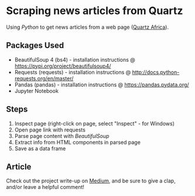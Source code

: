 # Scraping news articles from Quartz

Using *Python* to get news articles from a web page ([Quartz Africa](qz.com/africa/latest)).

## Packages Used

- BeautifulSoup 4 (bs4) - installation instructions @ https://pypi.org/project/beautifulsoup4/
- Requests (requests) - installation instructions @ http://docs.python-requests.org/en/master/
- Pandas (pandas) - installation instructions @ https://pandas.pydata.org/
- Jupyter Notebook
 
## Steps

1. Inspect page (right-click on page, select "Inspect" - for Windows)
2. Open page link with requests
3. Parse page content with *BeautifulSoup*
4. Extract info from HTML components in parsed page
5. Save as a data frame

## Article
Check out the project write-up on [Medium](https://medium.com/@adeoyewole/scraping-news-articles-in-python-53c567282e25), and be sure to give a clap, and/or leave a helpful comment! 



